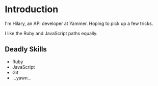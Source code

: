 # Introduction

I'm Hilary, an API developer at Yammer. Hoping to pick up a few tricks.

I like the Ruby and JavaScript paths equally.

## Deadly Skills

* Ruby
* JavaScript
* Git
* ...yawn...

